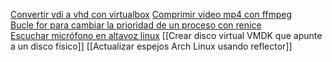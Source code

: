 
[Convertir vdi a vhd con virtualbox](Convertir%20VDI%20a%20VHD%20con%20VirtualBox.md)
[Comprimir video mp4 con ffmpeg](Comprimir%20video%20mp4%20con%20ffmpeg.md)    
[Bucle for para cambiar la prioridad de un proceso con renice](Bucle%20for%20para%20cambiar%20la%20prioridad%20de%20un%20proceso%20con%20renice.md)    
[Escuchar micrófono en altavoz linux](Escuchar%20micrófono%20en%20altavoz%20Linux.md)
[[Crear disco virtual VMDK que apunte a un disco físico]]
[[Actualizar espejos Arch Linux usando reflector]]